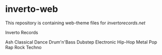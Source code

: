 # inverto-web

This repository is containing web-theme files for *invertorecords.net*

Inverto Records

Ash
Classical
Dance
Drum'n'Bass
Dubstep
Electronic
Hip-Hop
Metal
Pop
Rap
Rock
Techno



